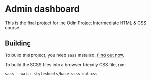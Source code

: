 # Admin dashboard

This is the final project for the Odin Project Intermediate HTML & CSS course.

## Building

To build this project, you need `sass` installed. [Find out how](https://sass-lang.com/install).

To build the SCSS files into a browser friendly CSS file, run:

```
sass --watch stylesheets/base.scss out.css
```